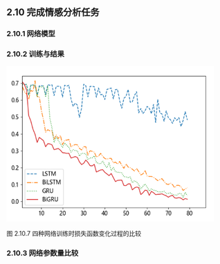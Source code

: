 
## 2.10 完成情感分析任务


### 2.10.1 网络模型


### 2.10.2 训练与结果


<img src="./img/LSTM_GRU_compare.png" width=480>

图 2.10.7 四种网络训练时损失函数变化过程的比较


### 2.10.3 网络参数量比较
